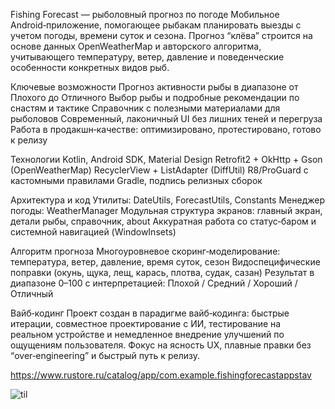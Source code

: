Fishing Forecast — рыболовный прогноз по погоде
Мобильное Android‑приложение, помогающее рыбакам планировать выезды с учетом погоды, времени суток и сезона. Прогноз “клёва” строится на основе данных OpenWeatherMap и авторского алгоритма, учитывающего температуру, ветер, давление и поведенческие особенности конкретных видов рыб.

Ключевые возможности
Прогноз активности рыбы в диапазоне от Плохого до Отличного
Выбор рыбы и подробные рекомендации по снастям и тактике
Справочник с полезными материалами для рыболовов
Современный, лаконичный UI без лишних теней и перегруза
Работа в продакшн‑качестве: оптимизировано, протестировано, готово к релизу

Технологии
Kotlin, Android SDK, Material Design
Retrofit2 + OkHttp + Gson (OpenWeatherMap)
RecyclerView + ListAdapter (DiffUtil)
R8/ProGuard c кастомными правилами
Gradle, подпись релизных сборок

Архитектура и код
Утилиты: DateUtils, ForecastUtils, Constants
Менеджер погоды: WeatherManager
Модульная структура экранов: главный экран, детали рыбы, справочник, about
Аккуратная работа со статус‑баром и системной навигацией (WindowInsets)

Алгоритм прогноза
Многоуровневое скоринг‑моделирование: температура, ветер, давление, время суток, сезон
Видоспецифические поправки (окунь, щука, лещ, карась, плотва, судак, сазан)
Результат в диапазоне 0–100 с интерпретацией: Плохой / Средний / Хороший / Отличный

Вайб‑кодинг
Проект создан в парадигме вайб‑кодинга: быстрые итерации, совместное проектирование с ИИ, тестирование на реальном устройстве и немедленное внедрение улучшений по ощущениям пользователя. Фокус на ясность UX, плавные правки без “over‑engineering” и быстрый путь к релизу.

https://www.rustore.ru/catalog/app/com.example.fishingforecastappstav

![til](https://github.com/Plyshkaa/StavFishman/blob/master/demo1.gif)
